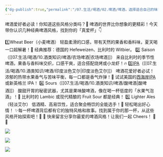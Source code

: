 ```yaml
---
{"dg-publish":true,"permalink":"/07.生活/喝酒/02.啤酒/啤酒，选择适合自己的味蕾🍺🙋‍♂️/","title":"啤酒，选择适合自己的味蕾🍺🙋‍♂️","tags":["啤酒","精酿啤酒"]}
---
```


啤酒爱好者必读！你知道这些风格分类吗？🍺 啤酒的世界比你想象的更精彩！今天带你认识几种经典啤酒风格，找到你的「真爱杯」👇 

1️⃣Wheat Beer（小麦啤酒） 轻盈柔滑的口感，带有天然的果香和香料味，夏天喝一口超解暑！🌾 经典推荐：德国的 Hefeweizen、比利时的 Witbier。 
2️⃣ Saison（[[07.生活/喝酒/10.酒类知识/啤酒/农场啤酒\|农场啤酒]]） 来自比利时的季节性啤酒，果香与香料味交织，口感干爽，适合搭配烧烤或小龙虾！🔥 
3️⃣[IPA](IPA.md)（[[07.生活/喝酒/10.酒类知识/啤酒/印度淡色艾尔\|印度淡色艾尔]]） 啤酒花爱好者必试！浓郁的热带水果香气与苦味平衡，每一口都是香气炸弹！🍍 试试美国的[西海岸IPA](西海岸IPA.md) 或新英格兰 IPA！ 
4️⃣ Sours（[[07.生活/喝酒/10.酒类知识/啤酒/酸啤酒\|酸啤酒]]） 酸甜开胃的秘密武器，尤其是果味酸啤酒，像在喝一杯低度的「水果气泡酒」！🍒 比利时的 Lambic 或现代精酿的 Fruit Sour 都是经典！ 
5️⃣ Lighter Ales（轻淡艾尔） 低酒精、高易饮性，适合聚会畅饮的全能选手！🍻 轻松喝出好心情！ 
✨每一杯啤酒背后都有它的独特风格和故事。找到属于你的那一杯，从这些风格开始探索吧！🥂 🌟 快来留言分享你最爱的啤酒风格！让我们一起 Cheers！ 🍺🎉 

![](https://chengdu-obsidian-milkkey.oss-cn-chengdu.aliyuncs.com/img/20250403150428861.webp?cd-oss-obs)

![](https://chengdu-obsidian-milkkey.oss-cn-chengdu.aliyuncs.com/img/20250403150429231.webp?cd-oss-obs)

![](https://chengdu-obsidian-milkkey.oss-cn-chengdu.aliyuncs.com/img/20250403150429610.webp?cd-oss-obs)